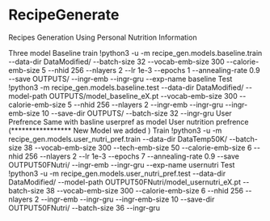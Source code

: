 # RecipeGenerate
Recipes Generation Using Personal Nutrition Information


Three model
  Baseline
   train
      !python3 -u -m recipe_gen.models.baseline.train --data-dir DataModified/ --batch-size 32 --vocab-emb-size 300 --calorie-emb-size 5 --nhid 256 --nlayers 2 --lr 1e-3 --epochs 1 --annealing-rate 0.9 --save OUTPUTS/ --ingr-emb --ingr-gru --exp-name baseline
   Test 
      !python3 -m recipe_gen.models.baseline.test --data-dir DataModified/ --model-path OUTPUTS/model_baseline_eX.pt --vocab-emb-size 300 --calorie-emb-size 5 --nhid 256 --nlayers 2 --ingr-emb --ingr-gru --ingr-emb-size 10 --save-dir OUTPUTS/ --batch-size 32 --ingr-gru
  User Prefrence
      Same with basline userpref as model
  User nutrition prefrence (***************** New Model we added )
    Train
      !python3 -u -m recipe_gen.models.user_nutri_pref.train --data-dir DataTemp50K/ --batch-size 38 --vocab-emb-size 300 --tech-emb-size 50 --calorie-emb-size 6 --nhid 256 --nlayers 2 --lr 1e-3 --epochs 7 --annealing-rate 0.9 --save OUTPUT50FNutri/ --ingr-emb --ingr-gru --exp-name usernutri
    Test   
      !python3 -u -m recipe_gen.models.user_nutri_pref.test --data-dir DataModified/ --model-path OUTPUT50FNutri/model_usernutri_eX.pt --batch-size 38 --vocab-emb-size 300  --calorie-emb-size 6 --nhid 256 --nlayers 2 --ingr-emb --ingr-gru --ingr-emb-size 10 --save-dir OUTPUT50FNutri/ --batch-size 36 --ingr-gru
      

